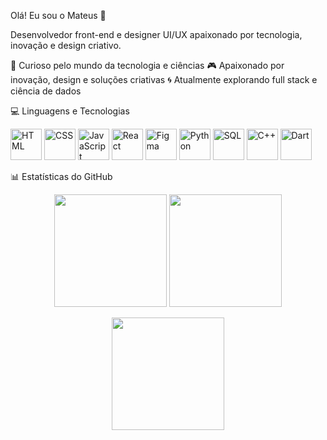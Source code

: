 Olá! Eu sou o Mateus 👋

Desenvolvedor front-end e designer UI/UX apaixonado por tecnologia, inovação e design criativo.

🚀 Curioso pelo mundo da tecnologia e ciências
🎮 Apaixonado por inovação, design e soluções criativas
🌀 Atualmente explorando full stack e ciência de dados

💻 Linguagens e Tecnologias
<p align="left"> <img src="https://cdn.jsdelivr.net/gh/devicons/devicon/icons/html5/html5-original.svg" alt="HTML" width="50"/> <img src="https://cdn.jsdelivr.net/gh/devicons/devicon/icons/css3/css3-original.svg" alt="CSS" width="50"/> <img src="https://cdn.jsdelivr.net/gh/devicons/devicon/icons/javascript/javascript-original.svg" alt="JavaScript" width="50"/> <img src="https://cdn.jsdelivr.net/gh/devicons/devicon/icons/react/react-original.svg" alt="React" width="50"/> <img src="https://cdn.jsdelivr.net/gh/devicons/devicon/icons/figma/figma-original.svg" alt="Figma" width="50"/> <img src="https://cdn.jsdelivr.net/gh/devicons/devicon/icons/python/python-original.svg" alt="Python" width="50"/> <img src="https://cdn.jsdelivr.net/gh/devicons/devicon/icons/mysql/mysql-original.svg" alt="SQL" width="50"/> <img src="https://cdn.jsdelivr.net/gh/devicons/devicon/icons/cplusplus/cplusplus-original.svg" alt="C++" width="50"/> <img src="https://cdn.jsdelivr.net/gh/devicons/devicon/icons/dart/dart-original.svg" alt="Dart" width="50"/> </p>
📊 Estatísticas do GitHub
<p align="center"> <img height="180em" src="https://github-readme-stats.vercel.app/api?username=mteuslima&show_icons=true&theme=tokyonight&count_private=true" /> <img height="180em" src="https://github-readme-stats.vercel.app/api/top-langs/?username=mteuslima&layout=compact&langs_count=7&theme=tokyonight" /> </p> <p align="center"> <img height="180em" src="https://github-readme-streak-stats.herokuapp.com/?user=mteuslima&theme=tokyonight" /> </p>
